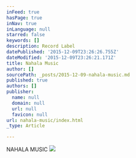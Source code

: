 ```yaml
---
inFeed: true
hasPage: true
inNav: true
inLanguage: null
starred: false
keywords: []
description: Record Label
datePublished: '2015-12-09T23:26:26.755Z'
dateModified: '2015-12-09T23:26:21.171Z'
title: Nahala Music
author: []
sourcePath: _posts/2015-12-09-nahala-music.md
published: true
authors: []
publisher:
  name: null
  domain: null
  url: null
  favicon: null
url: nahala-music/index.html
_type: Article

---
```

NAHALA MUSIC
![](https://s3-us-west-2.amazonaws.com/the-grid-img/p/18cdfffd6d9db2a47c1b79afc724bbbe38363127.png)